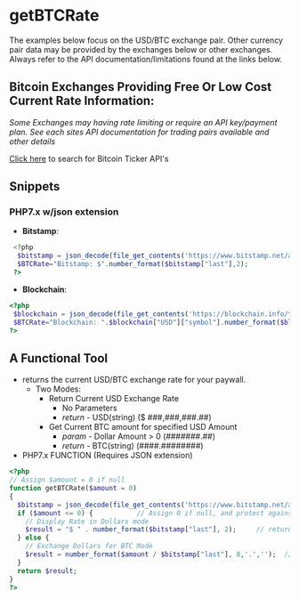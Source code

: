 # getBTCRate
The examples below focus on the USD/BTC exchange pair. Other currency pair data may be provided by the exchanges below or other exchanges. Always refer to the API documentation/limitations found at the links below.
## Bitcoin Exchanges Providing Free Or Low Cost Current Rate Information:
*Some Exchanges may having rate limiting or require an API key/payment plan. See each sites API documentation for trading pairs available and other details*

[Click here](http://www.google.com/search?q=bitcoin+ticker+api) to search for Bitcoin Ticker API's

## Snippets
### PHP7.x w/json extension
* **Bitstamp**:
```php
 <?php
  $bitstamp = json_decode(file_get_contents('https://www.bitstamp.net/api/v2/ticker/btcusd/'),true);
  $BTCRate="Bitstamp: $".number_format($bitstamp["last"],2);
 ?>
 ```
* **Blockchain**:
 ```php
 <?php
  $blockchain = json_decode(file_get_contents('https://blockchain.info/ticker'),true);
  $BTCRate="Blockchain: ".$blockchain["USD"]["symbol"].number_format($blockchain["USD"]["last"],2);
 ?>
 ```
## A Functional Tool
* returns the current USD/BTC exchange rate for your paywall.
  - Two Modes:
    - Return Current USD Exchange Rate
      - No Parameters
      - *return* - USD(string) ($ ###,###,###.##)
    - Get Current BTC amount for specified USD Amount
      - *param*  - Dollar Amount > 0 (#######.##)
      - *return* - BTC(string) (####.########)
* PHP7.x FUNCTION (Requires JSON extension)      
```php
<?php
// Assign $amount = 0 if null
function getBTCRate($amount = 0)  
{   
  $bitstamp = json_decode(file_get_contents('https://www.bitstamp.net/api/v2/ticker/btcusd/'), true);
  if ($amount <= 0) {           // Assign 0 if null, and protect against accidental use of negative numbers.
    // Display Rate in Dollars mode
    $result = "$ " . number_format($bitstamp["last"], 2);     // return $result in users locale format with 2 decimal places and thousands separators.
  } else {
    // Exchange Dollars for BTC Mode
    $result = number_format($amount / $bitstamp["last"], 8,'.','');  // return $result with 8 decimal places and no thousands separators.
  }
  return $result;
}
?>
```
